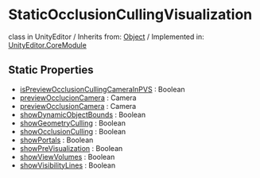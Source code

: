# StaticOcclusionCullingVisualization
class in UnityEditor
 / Inherits from: <a href="https://docs.unity3d.com/6000.2/Documentation/ScriptReference/Object.html">Object</a> / Implemented in: <a href="https://docs.unity3d.com/6000.2/Documentation/ScriptReference/UnityEditor.CoreModule.html">UnityEditor.CoreModule</a>

## Static Properties
- <a href="https://docs.unity3d.com/6000.2/Documentation/ScriptReference/StaticOcclusionCullingVisualization-isPreviewOcclusionCullingCameraInPVS.html">isPreviewOcclusionCullingCameraInPVS</a> : Boolean
- <a href="https://docs.unity3d.com/6000.2/Documentation/ScriptReference/StaticOcclusionCullingVisualization-previewOcclucionCamera.html">previewOcclucionCamera</a> : Camera
- <a href="https://docs.unity3d.com/6000.2/Documentation/ScriptReference/StaticOcclusionCullingVisualization-previewOcclusionCamera.html">previewOcclusionCamera</a> : Camera
- <a href="https://docs.unity3d.com/6000.2/Documentation/ScriptReference/StaticOcclusionCullingVisualization-showDynamicObjectBounds.html">showDynamicObjectBounds</a> : Boolean
- <a href="https://docs.unity3d.com/6000.2/Documentation/ScriptReference/StaticOcclusionCullingVisualization-showGeometryCulling.html">showGeometryCulling</a> : Boolean
- <a href="https://docs.unity3d.com/6000.2/Documentation/ScriptReference/StaticOcclusionCullingVisualization-showOcclusionCulling.html">showOcclusionCulling</a> : Boolean
- <a href="https://docs.unity3d.com/6000.2/Documentation/ScriptReference/StaticOcclusionCullingVisualization-showPortals.html">showPortals</a> : Boolean
- <a href="https://docs.unity3d.com/6000.2/Documentation/ScriptReference/StaticOcclusionCullingVisualization-showPreVisualization.html">showPreVisualization</a> : Boolean
- <a href="https://docs.unity3d.com/6000.2/Documentation/ScriptReference/StaticOcclusionCullingVisualization-showViewVolumes.html">showViewVolumes</a> : Boolean
- <a href="https://docs.unity3d.com/6000.2/Documentation/ScriptReference/StaticOcclusionCullingVisualization-showVisibilityLines.html">showVisibilityLines</a> : Boolean
